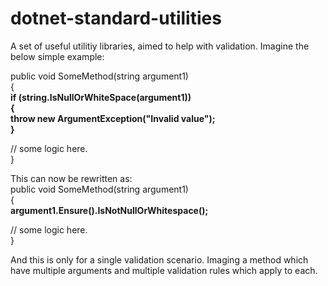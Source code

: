 # dotnet-standard-utilities
A set of useful utilitiy libraries, aimed to help with validation.
Imagine the below simple example:

public void SomeMethod(string argument1)  
{  
   **if (string.IsNullOrWhiteSpace(argument1))  
   {  
       throw new ArgumentException("Invalid value");  
   }**    
     
   // some logic here.  
}  

This can now be rewritten as:  
public void SomeMethod(string argument1)  
{  
   **argument1.Ensure().IsNotNullOrWhitespace();**   
   
  // some logic here.  
}  

And this is only for a single validation scenario. Imaging a method which have multiple arguments and multiple validation rules which apply to each.

